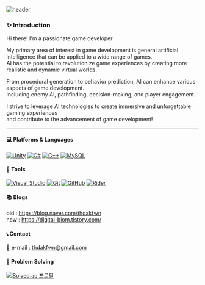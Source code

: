 
![header](https://capsule-render.vercel.app/api?type=waving&animation=fadeIn&&color=gradient&customColorList=13&height=150&section=header&text=WM_K's%20Github&fontSize=35)

### ✨ Introduction

Hi there! I'm a passionate game developer. 

My primary area of interest in game development is general artificial intelligence that can be applied to a wide range of games.  
AI has the potential to revolutionize game experiences by creating more realistic and dynamic virtual worlds.  

From procedural generation to behavior prediction, AI can enhance various aspects of game development.  
Including enemy AI, pathfinding, decision-making, and player engagement.

I strive to leverage AI technologies to create immersive and unforgettable gaming experiences  
and contribute to the advancement of game development! 

***

#### 💻 Platforms & Languages 

[![Unity](https://img.shields.io/badge/-Unity-000000?style=flat&logo=unity&logoColor=white)]()
[![C#](https://img.shields.io/badge/-C%23-239120?style=flat&logo=c-sharp&logoColor=white)]()
[![C++](https://img.shields.io/badge/-C%2B%2B-00599C?style=flat&logo=c%2B%2B&logoColor=white)]()
[![MySQL](https://img.shields.io/badge/-MySQL-4479A1?style=flat&logo=mysql&logoColor=white)]()

#### 🔨 Tools

[![Visual Studio](https://img.shields.io/badge/-Visual%20Studio-5C2D91?style=flat&logo=visual%20studio&logoColor=white)]()
[![Git](https://img.shields.io/badge/-Git-F05032?style=flat&logo=git&logoColor=white)]()
[![GitHub](https://img.shields.io/badge/-GitHub-181717?style=flat&logo=github&logoColor=white)]()
[![Rider](https://img.shields.io/badge/-Rider-000000?style=flat&logo=rider&logoColor=white)]()


#### 📚 Blogs  

old : https://blog.naver.com/thdakfwn  
new : https://digital-biom.tistory.com/

#### 📞 Contact

📧 e-mail : thdakfwn@gmail.com


#### 🧩 Problem Solving

[![Solved.ac
프로필](http://mazassumnida.wtf/api/v2/generate_badge?boj=wm_k)](https://solved.ac/wm_k)

